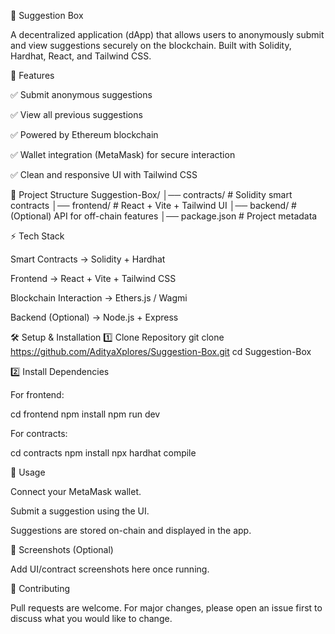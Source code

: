 📩 Suggestion Box

A decentralized application (dApp) that allows users to anonymously submit and view suggestions securely on the blockchain.
Built with Solidity, Hardhat, React, and Tailwind CSS.

🚀 Features

✅ Submit anonymous suggestions

✅ View all previous suggestions

✅ Powered by Ethereum blockchain

✅ Wallet integration (MetaMask) for secure interaction

✅ Clean and responsive UI with Tailwind CSS

📂 Project Structure
Suggestion-Box/
│── contracts/        # Solidity smart contracts
│── frontend/         # React + Vite + Tailwind UI
│── backend/          # (Optional) API for off-chain features
│── package.json      # Project metadata

⚡ Tech Stack

Smart Contracts → Solidity + Hardhat

Frontend → React + Vite + Tailwind CSS

Blockchain Interaction → Ethers.js / Wagmi

Backend (Optional) → Node.js + Express

🛠 Setup & Installation
1️⃣ Clone Repository
git clone https://github.com/AdityaXplores/Suggestion-Box.git
cd Suggestion-Box

2️⃣ Install Dependencies

For frontend:

cd frontend
npm install
npm run dev


For contracts:

cd contracts
npm install
npx hardhat compile

🔗 Usage

Connect your MetaMask wallet.

Submit a suggestion using the UI.

Suggestions are stored on-chain and displayed in the app.

📸 Screenshots (Optional)

Add UI/contract screenshots here once running.

🤝 Contributing

Pull requests are welcome. For major changes, please open an issue first to discuss what you would like to change.

